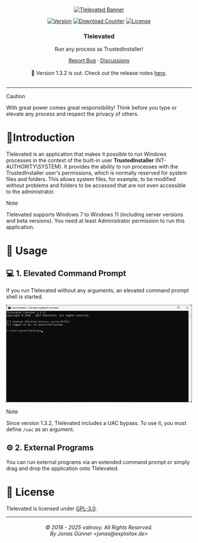 <div align="center">

  <!-- PROJECT LOGO -->
  <br />
    <a href="https://github.com/valnoxy/tielevated">
      <img src="https://dl.exploitox.de/bucker/gh-banner-bucker-tielevated.png" alt="TIelevated Banner">
    </a>
  <br />

  [![Version][version-shield]][version-url]
  [![Download Counter][downloads-shield]][downloads-url]
  [![License][license-shield]][license-url]
</div>

[version-shield]: https://img.shields.io/github/v/release/valnoxy/TIelevated?color=9565F6
[version-url]: https://github.com/valnoxy/TIelevated/releases

[downloads-shield]: https://img.shields.io/github/downloads/valnoxy/TIelevated/total.svg?color=431D93
[downloads-url]: https://github.com/valnoxy/TIelevated/releases

[license-shield]: https://img.shields.io/github/license/valnoxy/TIelevated?color=9565F6
[license-url]: https://img.shields.io/github/license/valnoxy/TIelevated

<div align="center">
  <h3 align="center">TIelevated</h3>
  <p align="center">
    <p>Run any process as TrustedInstaller!</p>
    <a href="https://github.com/valnoxy/TIelevated/issues">Report Bug</a>
    ·
    <a href="https://github.com/valnoxy/TIelevated/discussions/">Discussions</a>
    <br />
    <br />
    🎉 Version 1.3.2 is out. Check out the release notes
    <a href="https://github.com/valnoxy/TIelevated/releases">here</a>.
    <br />
    <br />
  </p>
</div>

---

> [!CAUTION]
> With great power comes great responsibility! Think before you type or elevate any process and respect the privacy of others.

# 🚀Introduction
TIelevated is an application that makes it possible to run Windows processes in the context of the built-in user **TrustedInstaller** (NT-AUTHORITY\SYSTEM).  It provides the ability to run processes with the TrustedInstaller user's permissions, which is normally reserved for system files and folders.
This allows system files, for example, to be modified without problems and folders to be accessed that are not even accessible to the administrator.

> [!NOTE]
> TIelevated supports Windows 7 to Windows 11 (including server versions and beta versions). You need at least Administrator permission to run this application. 

# 🤸 Usage
## 💻 1. Elevated Command Prompt
If you run TIelevated without any arguments, an elevated command prompt shell is started.

![Default Start](assets/default-start.png)

> [!NOTE]
> Since version 1.3.2, TIelevated includes a UAC bypass. To use it, you must define ```/uac``` as an argument.

## ⚙️ 2. External Programs
You can run external programs via an extended command prompt or simply drag and drop the application onto TIelevated.

# 🧾 License
TIelevated is licensed under [GPL-3.0](https://github.com/valnoxy/TIelevated/blob/main/LICENSE).

<hr>
<h6 align="center">© 2018 - 2025 valnoxy. All Rights Reserved. 
<br>
By Jonas Günner &lt;jonas@exploitox.de&gt;</h6>